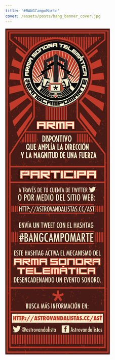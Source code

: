 ```yaml
---
title: '#BANGCampoMarte'
cover: /assets/posts/bang_banner_cover.jpg
---
```

![](/assets/posts/bang_banner.jpg)
